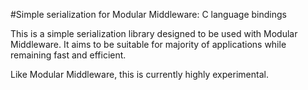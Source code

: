 #Simple serialization for Modular Middleware: C language bindings

This is a simple serialization library designed to be used with
Modular Middleware. It aims to be suitable for majority of 
applications while remaining fast and efficient.

Like Modular Middleware, this is currently highly experimental.

